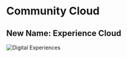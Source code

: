 # Community Cloud
## New Name:  Experience Cloud

![Digital Experiences](https://resources.docs.salesforce.com/images/3a1c0f1a4c5c2291e6350877ad1ea00b.png)


